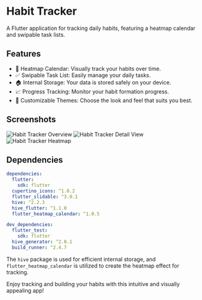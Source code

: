 # Habit Tracker

A Flutter application for tracking daily habits, featuring a heatmap calendar and swipable task lists.

## Features
- 📅 Heatmap Calendar: Visually track your habits over time.
- ✅ Swipable Task List: Easily manage your daily tasks.
- 🏠 Internal Storage: Your data is stored safely on your device.
- 📈 Progress Tracking: Monitor your habit formation progress.
- 🎨 Customizable Themes: Choose the look and feel that suits you best.

## Screenshots
![Habit Tracker Overview](https://github.com/ahbarabdellah/habit-tracker/assets/71067263/6990f59d-3d68-4c2f-93f0-07e931bad5d7)
![Habit Tracker Detail View](https://github.com/ahbarabdellah/habit-tracker/assets/71067263/17f39509-cb8f-4b2d-ac2d-75ef592316b0)
![Habit Tracker Heatmap](https://github.com/ahbarabdellah/habit-tracker/assets/71067263/75bb43db-d1ce-40fa-912b-aa25677ade8a)


## Dependencies

```yaml
dependencies:
  flutter:
    sdk: flutter
  cupertino_icons: ^1.0.2
  flutter_slidable: ^3.0.1
  hive: ^2.2.3
  hive_flutter: ^1.1.0
  flutter_heatmap_calendar: ^1.0.5

dev_dependencies:
  flutter_test:
    sdk: flutter
  hive_generator: ^2.0.1
  build_runner: ^2.4.7
```

The `hive` package is used for efficient internal storage, and `flutter_heatmap_calendar` is utilized to create the heatmap effect for tracking.

Enjoy tracking and building your habits with this intuitive and visually appealing app!
